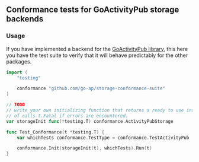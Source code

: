## Conformance tests for GoActivityPub storage backends

### Usage

If you have implemented a backend for the [GoActivityPub library](https://github.com/go-ap), this here you have the test suite to verify that it will behave predictably for the other packages.

```go
import (
    "testing"

    conformance "github.com/go-ap/storage-conformance-suite"
)

// TODO
// write your own initializing function that returns a ready to use instance
// of calls t.Fatal if errors are encountered.
var storageInit func(*testing.T) conformance.ActivityPubStorage

func Test_Conformance(t *testing.T) {
    var whichTests conformance.TestType = conformance.TestActivityPub | conformance.TestKey

    conformance.Init(storageInit(t), whichTests).Run(t)
}
```
